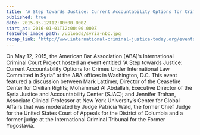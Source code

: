 ```yaml
---
title: 'A Step towards Justice: Current Accountability Options for Crimes under International Law Committed in Syria'
published: true
date: 2015-05-12T12:00:00.000Z
start_at: 2016-01-01T12:00:00.000Z
featured_image_path: /uploads/syria-nbc.jpg
recap_link: 'http://www.international-criminal-justice-today.org/events/a-step-towards-justice-current-accountability-options-for-crimes-under-international-law-committed-in-syria/'
---
```



On May 12, 2015, the American Bar Association (ABA)’s International Criminal Court Project hosted an event entitled “A Step towards Justice: Current Accountability Options for Crimes Under International Law Committed in Syria” at the ABA offices in Washington, D.C. This event featured a discussion between Mark Lattimer, Director of the Ceasefire Center for Civilian Rights; Mohammad Al Abdallah, Executive Director of the Syria Justice and Accountability Center (SJAC); and Jennifer Trahan, Associate Clinical Professor at New York University’s Center for Global Affairs that was moderated by Judge Patricia Wald, the former Chief Judge for the United States Court of Appeals for the District of Columbia and a former judge at the International Criminal Tribunal for the Former Yugoslavia.